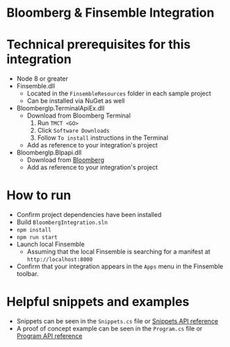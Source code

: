 # Bloomberg & Finsemble Integration

# Technical prerequisites for this integration
* Node 8 or greater
* Finsemble.dll
    * Located in the `FinsembleResources` folder in each sample project
    * Can be installed via NuGet as well
* Bloomberglp.TerminalApiEx.dll
    * Download from Bloomberg Terminal
        1. Run `TMCT <GO>`
        2. Click `Software Downloads`
        3. Follow `To install` instructions in the Terminal
    * Add as reference to your integration's project
* Bloomberglp.Blpapi.dll
    * Download from [Bloomberg](https://www.bloomberg.com/professional/support/api-library/)
    * Add as reference to your integration's project

# How to run
* Confirm project dependencies have been installed
* Build `BloombergIntegration.sln`
* `npm install`
* `npm run start`
* Launch local Finsemble
    * Assuming that the local Finsemble is searching for a manifest at `http://localhost:8000`
* Confirm that your integration appears in the `Apps` menu in the Finsemble toolbar.

# Helpful snippets and examples
* Snippets can be seen in the `Snippets.cs` file or [Snippets API reference](/api/BloombergBridge.Snippets.html)
* A proof of concept example can be seen in the `Program.cs` file or [Program API reference](/api/BloombergBridge.Program.html)
